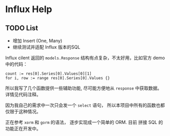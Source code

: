 # Influx Help

## TODO List

* 增加 Insert (One, Many)
* 继续测试并适配 Influx 版本的SQL


Influx cilent 返回的 `models.Response` 结构有点复杂，不太好用，比如官方 demo 中的代码：

 ```
count := res[0].Series[0].Values[0][1]
for i, row := range res[0].Series[0].Values {}
```
所以我写了几个函数提供一些辅助功能, 尽可能方便地从 `response` 中获取数据。 详情见代码注释。

因为我自己的需求中一次只会发一个 `select` 语句， 所以本项目中所有的函数也都仅限于这种情况。

正在参考 `xorm` 和 `gorm` 的语法， 逐步实现成一个简单的 ORM. 目前 拼接 SQL 的功能正在开发中。